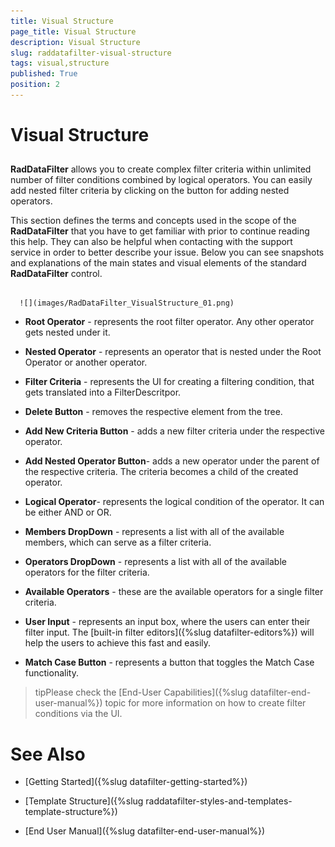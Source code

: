 ```yaml
---
title: Visual Structure
page_title: Visual Structure
description: Visual Structure
slug: raddatafilter-visual-structure
tags: visual,structure
published: True
position: 2
---
```


# Visual Structure



## 

__RadDataFilter__ allows you to create complex filter criteria within unlimited number of filter conditions combined by logical operators. You can easily add nested filter criteria by clicking on the button for adding nested operators.

This section defines the terms and concepts used in the scope of the __RadDataFilter__ that you have to get familiar with prior to continue reading this help. They can also be helpful when contacting with the support service in order to better describe your issue. Below you can see snapshots and explanations of the main states and visual elements of the standard __RadDataFilter__ control.




         
      ![](images/RadDataFilter_VisualStructure_01.png)

* __Root Operator__ - represents the root filter operator. Any other operator gets nested under it.

* __Nested Operator__ - represents an operator that is nested under the Root Operator or another operator.

* __Filter Criteria__ - represents the UI for creating a filtering condition, that gets translated into a FilterDescritpor.

* __Delete Button__ - removes the respective element from the tree. 

* __Add New Criteria Button__ - adds a new filter criteria under the respective operator.

* __Add Nested Operator Button__- adds a new operator under the parent of the respective criteria. The criteria becomes a child of the created operator.

* __Logical Operator__- represents the logical condition of the operator. It can be either AND or OR.

* __Members DropDown__ - represents a list with all of the available members, which can serve as a filter criteria.

* __Operators DropDown__ - represents a list with all of the available operators for the filter criteria.

* __Available Operators__ - these are the available operators for a single filter criteria.

* __User Input__ - represents an input box, where the users can enter their filter input. The [built-in filter editors]({%slug datafilter-editors%}) will help the users to achieve this fast and easily.

* __Match Case Button__ - represents a button that toggles the Match Case functionality.

>tipPlease check the [End-User Capabilities]({%slug datafilter-end-user-manual%}) topic for more information on how to create filter conditions via the UI. 

# See Also

 * [Getting Started]({%slug datafilter-getting-started%})

 * [Template Structure]({%slug raddatafilter-styles-and-templates-template-structure%})

 * [End User Manual]({%slug datafilter-end-user-manual%})
